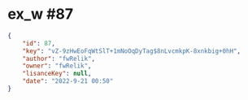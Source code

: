 
# ex_w #87
                
```JSON
{
    "id": 87,
    "key": "vZ-9zHwEoFqWtSlT+1mNoOqDyTag$8nLvcmkpK-8xnkbig+0hH",
    "author": "fwRelik",
    "owner": "fwRelik",
    "lisanceKey": null,
    "date": "2022-9-21 00:50"
}
```
